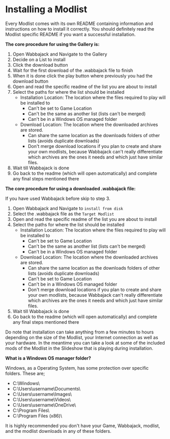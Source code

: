 # Installing a Modlist

Every Modlist comes with its own README containing information and instructions on how to install it correctly. You should definitely read the Modlist specific README if you want a successful installation.

**The core procedure for using the Gallery is:**

1) Open Wabbajack and Navigate to the Gallery
2) Decide on a List to install
3) Click the download button
4) Wait for the first download of the .wabbajack file to finish
5) When it is done click the play button where previously you had the download button
6) Open and read the specific readme of the list you are about to install
7) Select the paths for where the list should be installed
   - Installation Location: The location where the files required to play will be installed to
     - Can't be set to Game Location
     - Can't be the same as another list (lists can't be merged)
     - Can't be in a Windows OS managed folder
   - Download Location: The location where the downloaded archives are stored.
     - Can share the same location as the downloads folders of other lists (avoids duplicate downloads)
     - Don't merge download locations if you plan to create and share your own modlists, because Wabbajack can't really differentiate which archives are the ones it needs and which just have similar files.
8) Wait till Wabbajack is done
9) Go back to the readme (which will open automatically) and complete any final steps mentioned there

**The core procedure for using a downloaded .wabbajack file:**

If you have used Wabbajack before skip to step 3.

1) Open Wabbajack and Navigate to `install from disk`
2) Select the .wabbajack file as the `Target Modlist`
3) Open and read the specific readme of the list you are about to install
4) Select the paths for where the list should be installed
   - Installation Location: The location where the files required to play will be installed to
     - Can't be set to Game Location
     - Can't be the same as another list (lists can't be merged)
     - Can't be in a Windows OS managed folder
   - Download Location: The location where the downloaded archives are stored.
     - Can share the same location as the downloads folders of other lists (avoids duplicate downloads)
     - Can't be set to Game Location
     - Can't be in a Windows OS managed folder
     - Don't merge download locations if you plan to create and share your own modlists, because Wabbajack can't really differentiate which archives are the ones it needs and which just have similar files.
5) Wait till Wabbajack is done
6) Go back to the readme (which will open automatically) and complete any final steps mentioned there

Do note that installation can take anything from a few minutes to hours depending on the size of the Modlist, your Internet connection as well as your hardware. In the meantime you can take a look at some of the included mods of the Modlist in the Slideshow that is playing during installation.

**What is a Windows OS manager folder?**

Windows, as a Operating System, has some protection over specific folders.
These are;
  - C:\Windows\
  - C:\Users\username\Documents\
  - C:\Users\username\Images\
  - C:\Users\username\Videos\
  - C:\Users\username\OneDrive\
  - C:\Program Files\
  - C:\Program Files (x86)\

It is highly recommended you don't have your Game, Wabbajack, modlist, and the modlist downloads in any of these folders.
